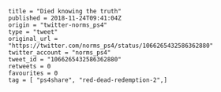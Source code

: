 ```
title = "Died knowing the truth"
published = 2018-11-24T09:41:04Z
origin = "twitter-norms_ps4"
type = "tweet"
original_url = "https://twitter.com/norms_ps4/status/1066265432586362880"
twitter_account = "norms_ps4"
tweet_id = "1066265432586362880"
retweets = 0
favourites = 0
tag = [ "ps4share", "red-dead-redemption-2",]
```

<p class='image'><img src='https://mnf.m17s.net/2018/11/24/Dswiwg9W0AA3ziY.jpg' alt=''></p>

